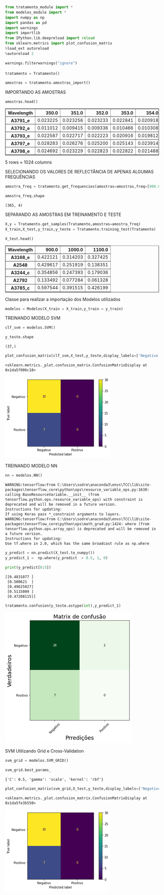 ```python
from tratamento_module import *
from modelos_module import *
import numpy as np
import pandas as pd
import warnings
import importlib
from IPython.lib.deepreload import reload
from sklearn.metrics import plot_confusion_matrix
%load_ext autoreload
%autoreload 2

```


```python
warnings.filterwarnings("ignore")

tratamento = Tratamento()
```


```python
amostras = tratamento.amostras_import()

```

IMPORTANDO AS AMOSTRAS 


```python
amostras.head()
```




<div>
<style scoped>
    .dataframe tbody tr th:only-of-type {
        vertical-align: middle;
    }

    .dataframe tbody tr th {
        vertical-align: top;
    }

    .dataframe thead th {
        text-align: right;
    }
</style>
<table border="1" class="dataframe">
  <thead>
    <tr style="text-align: right;">
      <th>Wavelength</th>
      <th>350.0</th>
      <th>351.0</th>
      <th>352.0</th>
      <th>353.0</th>
      <th>354.0</th>
      <th>355.0</th>
      <th>356.0</th>
      <th>357.0</th>
      <th>358.0</th>
      <th>359.0</th>
      <th>...</th>
      <th>1364.0</th>
      <th>1365.0</th>
      <th>1366.0</th>
      <th>1367.0</th>
      <th>1368.0</th>
      <th>1369.0</th>
      <th>1370.0</th>
      <th>1371.0</th>
      <th>1372.0</th>
      <th>Diagnostico</th>
    </tr>
  </thead>
  <tbody>
    <tr>
      <th>A3791_e</th>
      <td>0.023225</td>
      <td>0.023256</td>
      <td>0.023233</td>
      <td>0.022841</td>
      <td>0.020918</td>
      <td>0.020383</td>
      <td>0.020697</td>
      <td>0.020925</td>
      <td>0.020588</td>
      <td>0.020506</td>
      <td>...</td>
      <td>0.005530</td>
      <td>0.005461</td>
      <td>0.005387</td>
      <td>0.005297</td>
      <td>0.005223</td>
      <td>0.005154</td>
      <td>0.005089</td>
      <td>0.005030</td>
      <td>0.004977</td>
      <td>Positivo</td>
    </tr>
    <tr>
      <th>A3792_e</th>
      <td>0.011012</td>
      <td>0.009415</td>
      <td>0.009336</td>
      <td>0.010466</td>
      <td>0.010308</td>
      <td>0.009649</td>
      <td>0.009095</td>
      <td>0.008971</td>
      <td>0.009065</td>
      <td>0.009404</td>
      <td>...</td>
      <td>0.002891</td>
      <td>0.002791</td>
      <td>0.002685</td>
      <td>0.002567</td>
      <td>0.002467</td>
      <td>0.002370</td>
      <td>0.002278</td>
      <td>0.002197</td>
      <td>0.002121</td>
      <td>Positivo</td>
    </tr>
    <tr>
      <th>A3793_e</th>
      <td>0.022587</td>
      <td>0.022717</td>
      <td>0.022223</td>
      <td>0.020916</td>
      <td>0.019812</td>
      <td>0.018976</td>
      <td>0.018413</td>
      <td>0.017999</td>
      <td>0.017348</td>
      <td>0.017177</td>
      <td>...</td>
      <td>0.004460</td>
      <td>0.004216</td>
      <td>0.003982</td>
      <td>0.003744</td>
      <td>0.003521</td>
      <td>0.003313</td>
      <td>0.003111</td>
      <td>0.002912</td>
      <td>0.002729</td>
      <td>Positivo</td>
    </tr>
    <tr>
      <th>A3797_e</th>
      <td>0.028283</td>
      <td>0.026276</td>
      <td>0.025200</td>
      <td>0.025143</td>
      <td>0.023914</td>
      <td>0.023573</td>
      <td>0.023126</td>
      <td>0.021963</td>
      <td>0.021399</td>
      <td>0.020641</td>
      <td>...</td>
      <td>0.003192</td>
      <td>0.003058</td>
      <td>0.002933</td>
      <td>0.002817</td>
      <td>0.002703</td>
      <td>0.002600</td>
      <td>0.002496</td>
      <td>0.002390</td>
      <td>0.002304</td>
      <td>Positivo</td>
    </tr>
    <tr>
      <th>A3798_e</th>
      <td>0.024692</td>
      <td>0.023229</td>
      <td>0.022823</td>
      <td>0.022822</td>
      <td>0.021488</td>
      <td>0.020784</td>
      <td>0.020383</td>
      <td>0.019904</td>
      <td>0.019754</td>
      <td>0.019565</td>
      <td>...</td>
      <td>0.004339</td>
      <td>0.004128</td>
      <td>0.003919</td>
      <td>0.003715</td>
      <td>0.003523</td>
      <td>0.003337</td>
      <td>0.003151</td>
      <td>0.002971</td>
      <td>0.002806</td>
      <td>Positivo</td>
    </tr>
  </tbody>
</table>
<p>5 rows × 1024 columns</p>
</div>



SELECIONANDO OS VALORES DE REFLECTÂNCIA DE APENAS ALGUMAS FREQUÊNCIAS


```python
amostra_freq = tratamento.get_frequencies(amostras=amostras,freq=[900.0,1000.0,1100.0,'Diagnostico'])        


```


```python
amostra_freq.shape
```




    (365, 4)



SEPARANDO AS AMOSTRAS EM TREINAMENTO E TESTE


```python
X,y = Tratamento.get_samples(Tratamento,amostras=amostra_freq)
X_train,X_test,y_train,y_teste = Tratamento.training_test(Tratamento)
```


```python
X_test.head()
```




<div>
<style scoped>
    .dataframe tbody tr th:only-of-type {
        vertical-align: middle;
    }

    .dataframe tbody tr th {
        vertical-align: top;
    }

    .dataframe thead th {
        text-align: right;
    }
</style>
<table border="1" class="dataframe">
  <thead>
    <tr style="text-align: right;">
      <th>Wavelength</th>
      <th>900.0</th>
      <th>1000.0</th>
      <th>1100.0</th>
    </tr>
  </thead>
  <tbody>
    <tr>
      <th>A3168_e</th>
      <td>0.422121</td>
      <td>0.314203</td>
      <td>0.327425</td>
    </tr>
    <tr>
      <th>A2548</th>
      <td>0.429617</td>
      <td>0.251919</td>
      <td>0.138351</td>
    </tr>
    <tr>
      <th>A3244_c</th>
      <td>0.354856</td>
      <td>0.247393</td>
      <td>0.179036</td>
    </tr>
    <tr>
      <th>A2792</th>
      <td>0.133492</td>
      <td>0.077284</td>
      <td>0.061328</td>
    </tr>
    <tr>
      <th>A3785_c</th>
      <td>0.597544</td>
      <td>0.391515</td>
      <td>0.426199</td>
    </tr>
  </tbody>
</table>
</div>



Classe para realizar a importação dos Modelos utilizados


```python
modelos = Modelos(X_train = X_train,y_train = y_train)
```

TREINANDO MODELO SVM


```python
clf_svm = modelos.SVM()
```


```python
y_teste.shape
```




    (37,)




```python
plot_confusion_matrix(clf_svm,X_test,y_teste,display_labels=['Negativo','Positivo'])
```




    <sklearn.metrics._plot.confusion_matrix.ConfusionMatrixDisplay at 0x1da5f006c18>




    
![png](README_files/README_16_1.png)
    


TREINANDO MODELO NN


```python
nn = modelos.NN()
```

    WARNING:tensorflow:From C:\Users\sodre\anaconda3\envs\TCC\lib\site-packages\tensorflow_core\python\ops\resource_variable_ops.py:1630: calling BaseResourceVariable.__init__ (from tensorflow.python.ops.resource_variable_ops) with constraint is deprecated and will be removed in a future version.
    Instructions for updating:
    If using Keras pass *_constraint arguments to layers.
    WARNING:tensorflow:From C:\Users\sodre\anaconda3\envs\TCC\lib\site-packages\tensorflow_core\python\ops\math_grad.py:1424: where (from tensorflow.python.ops.array_ops) is deprecated and will be removed in a future version.
    Instructions for updating:
    Use tf.where in 2.0, which has the same broadcast rule as np.where
    


```python
y_predict = nn.predict(X_test.to_numpy())
y_predict_1 =  np.where(y_predict  > 0.5, 1, 0)
```


```python
print(y_predict[0:5])
```

    [[0.4831077 ]
     [0.500621  ]
     [0.49625027]
     [0.5115009 ]
     [0.47208115]]
    


```python
tratamento.confusion(y_teste.astype(int),y_predict_1)

```


    
![png](README_files/README_21_0.png)
    


SVM Utilizando Grid e Cross-Validation


```python
svm_grid = modelos.SVM_GRID()
```


```python
svm_grid.best_params_
```




    {'C': 0.5, 'gamma': 'scale', 'kernel': 'rbf'}




```python
plot_confusion_matrix(svm_grid,X_test,y_teste,display_labels=['Negativo','Positivo'])
```




    <sklearn.metrics._plot.confusion_matrix.ConfusionMatrixDisplay at 0x1da5fe3b550>




    
![png](README_files/README_25_1.png)
    



```python

```
